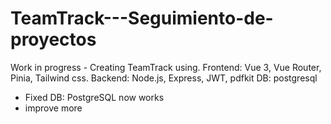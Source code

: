 # TeamTrack---Seguimiento-de-proyectos
Work in progress - Creating TeamTrack using. Frontend: Vue 3, Vue Router, Pinia, Tailwind css. Backend: Node.js, Express, JWT, pdfkit DB: postgresql
- Fixed DB: PostgreSQL now works
- improve more
